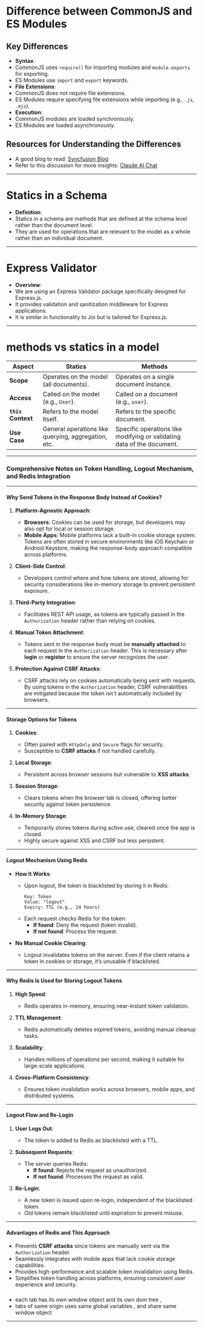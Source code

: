 # Difference between CommonJS and ES Modules

## Key Differences
- **Syntax**:
- CommonJS uses `require()` for importing modules and `module.exports` for exporting.
- ES Modules use `import` and `export` keywords.
- **File Extensions**:
- CommonJS does not require file extensions.
- ES Modules require specifying file extensions while importing (e.g., `.js`, `.mjs`).
- **Execution**:
- CommonJS modules are loaded synchronously.
- ES Modules are loaded asynchronously.

## Resources for Understanding the Differences
- A good blog to read: [Syncfusion Blog](https://www.syncfusion.com/blogs/post/js-commonjs-vs-es-modules)
- Refer to this discussion for more insights: [Claude AI Chat](https://claude.ai/chat/0489c4e0-0e9c-4170-a88b-447799c68331)

---

# Statics in a Schema
- **Definition**:
- Statics in a schema are methods that are defined at the schema level rather than the document level.
- They are used for operations that are relevant to the model as a whole rather than an individual document.

---

# Express Validator
- **Overview**:
- We are using an Express Validator package specifically designed for Express.js.
- It provides validation and sanitization middleware for Express applications.
- It is similar in functionality to Joi but is tailored for Express.js.

---
# methods vs statics in a model
| **Aspect** | **Statics** | **Methods** |
|----------------------|-----------------------------------------|---------------------------------------|
| **Scope** | Operates on the model (all documents). | Operates on a single document instance. |
| **Access** | Called on the model (e.g., `User`). | Called on a document (e.g., `user`). |
| **`this` Context** | Refers to the model itself. | Refers to the specific document. |
| **Use Case** | General operations like querying, aggregation, etc. | Specific operations like modifying or validating data of the document. |

---

### **Comprehensive Notes on Token Handling, Logout Mechanism, and Redis Integration**

---

#### **Why Send Tokens in the Response Body Instead of Cookies?**
1. **Platform-Agnostic Approach**:  
   - **Browsers**: Cookies can be used for storage, but developers may also opt for local or session storage.  
   - **Mobile Apps**: Mobile platforms lack a built-in cookie storage system. Tokens are often stored in secure environments like iOS Keychain or Android Keystore, making the response-body approach compatible across platforms.  

2. **Client-Side Control**:  
   - Developers control where and how tokens are stored, allowing for security considerations like in-memory storage to prevent persistent exposure.

3. **Third-Party Integration**:  
   - Facilitates REST API usage, as tokens are typically passed in the `Authorization` header rather than relying on cookies.  

4. **Manual Token Attachment**:  
   - Tokens sent in the response body must be **manually attached** to each request in the `Authorization` header. This is necessary after **login** or **register** to ensure the server recognizes the user.  

5. **Protection Against CSRF Attacks**:  
   - CSRF attacks rely on cookies automatically being sent with requests. By using tokens in the `Authorization` header, CSRF vulnerabilities are mitigated because the token isn't automatically included by browsers.

---

#### **Storage Options for Tokens**
1. **Cookies**:  
   - Often paired with `HttpOnly` and `Secure` flags for security.  
   - Susceptible to **CSRF attacks** if not handled carefully.  

2. **Local Storage**:  
   - Persistent across browser sessions but vulnerable to **XSS attacks**.  

3. **Session Storage**:  
   - Clears tokens when the browser tab is closed, offering better security against token persistence.  

4. **In-Memory Storage**:  
   - Temporarily stores tokens during active use, cleared once the app is closed.  
   - Highly secure against XSS and CSRF but less persistent.

---

#### **Logout Mechanism Using Redis**
- **How It Works**:  
  - Upon logout, the token is blacklisted by storing it in Redis:  
    ```
    Key: Token
    Value: "logout"
    Expiry: TTL (e.g., 24 hours)
    ```
  - Each request checks Redis for the token:
    - **If found**: Deny the request (token invalid).  
    - **If not found**: Process the request.  

- **No Manual Cookie Clearing**:  
  - Logout invalidates tokens on the server. Even if the client retains a token in cookies or storage, it’s unusable if blacklisted.  

---

#### **Why Redis Is Used for Storing Logout Tokens**
1. **High Speed**:  
   - Redis operates in-memory, ensuring near-instant token validation.  

2. **TTL Management**:  
   - Redis automatically deletes expired tokens, avoiding manual cleanup tasks.  

3. **Scalability**:  
   - Handles millions of operations per second, making it suitable for large-scale applications.  

4. **Cross-Platform Consistency**:  
   - Ensures token invalidation works across browsers, mobile apps, and distributed systems.

---

#### **Logout Flow and Re-Login**
1. **User Logs Out**:  
   - The token is added to Redis as blacklisted with a TTL.  

2. **Subsequent Requests**:  
   - The server queries Redis:
     - **If found**: Rejects the request as unauthorized.  
     - **If not found**: Processes the request as valid.  

3. **Re-Login**:  
   - A new token is issued upon re-login, independent of the blacklisted token.  
   - Old tokens remain blacklisted until expiration to prevent misuse.

---

#### **Advantages of Redis and This Approach**
- Prevents **CSRF attacks** since tokens are manually sent via the `Authorization` header.  
- Seamlessly integrates with mobile apps that lack cookie storage capabilities.  
- Provides high-performance and scalable token invalidation using Redis.  
- Simplifies token handling across platforms, ensuring consistent user experience and security.  

###
- each tab has its own window object and its own dom tree , 
- tabs of same origin uses same global variables , and share same  window object 

---